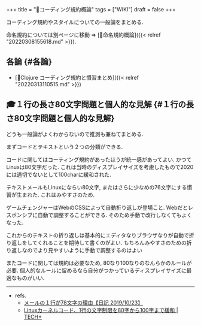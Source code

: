 +++
title = "📝コーディング規約概論"
tags = ["WIKI"]
draft = false
+++

コーディング規約やスタイルについての一般論をまとめる.

命名規約については別ページに移動 =&gt; [📝命名規約概論]({{< relref "20220308155618.md" >}}).


## 各論 {#各論}

-   [📝Clojure コーディング規約と慣習まとめ]({{< relref "20220313110515.md" >}})


## 🎓１行の長さ80文字問題と個人的な見解 {#１行の長さ80文字問題と個人的な見解}

どうも一般論がよくわからないので推測も兼ねてまとめる.

まずコードとテキストという２つの分類ができる.

コードに関してはコーティング規約があったほうが統一感があってよい. かつてLinuxは80文字だった. これは当時のディスプレイサイズを考慮したもので2020には適切でないとして100charに緩和された.

テキストメールもLinuxにならい80文字, またはさらに少なめの76文字にする慣習が生まれた. これはみやすさのため.

ゲームチェンジャーはWebのCSSによって自動折り返しが登場こと. Webだとレスポンシブに自動で調整することができる. そのため手動で改行しなくてもよくなった.

これからのテキストの折り返しは基本的にエディタなりブラウザなりが自動で折り返しをしてくれることを期待して書くのがよい. もちろんみやすさのための折り返しなのでより見やすいように手動で調整するのはよい

またコードに関しては規約は必要なため, 80なり100なりのなんらかのルールが必要. 個人的なルールに留めるなら自分がつかっているディスプレイサイズに最適なものがいい.

---

-   refs.
    -   [メールの１行が78文字の理由【日記 2019/10/23】](https://www.wizforest.com/diary/191023.html)
    -   [Linuxカーネルコード、1行の文字制限を80字から100字まで緩和 | TECH+](https://news.mynavi.jp/techplus/article/20200602-1047066/)
